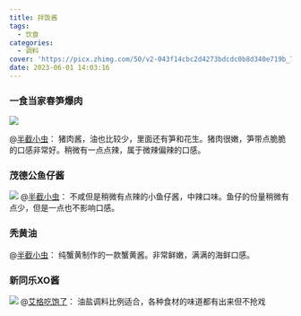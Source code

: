 ```yaml
---
title: 拌饭酱
tags:
  - 饮食
categories:
  - 调料
cover: 'https://picx.zhimg.com/50/v2-043f14cbc2d4273bdcdc0b8d340e719b_720w.jpg?source=1940ef5c'
date: 2023-06-01 14:03:16
---
```

<!--more-->

### 一食当家春笋爆肉

![](https://picx.zhimg.com/50/v2-043f14cbc2d4273bdcdc0b8d340e719b_720w.jpg?source=1940ef5c)

@[半截小虫](https://www.zhihu.com/question/35484467/answer/296054226)：
猪肉酱，油也比较少，里面还有笋和花生。猪肉很嫩，笋带点脆脆的口感非常好。稍微有一点点辣，属于微辣偏辣的口感。

### 茂德公鱼仔酱

![](https://pic1.zhimg.com/50/v2-947c3abe4f8176016e0ef12a0f320b5b_720w.jpg?source=1940ef5c)
@[半截小虫](https://www.zhihu.com/question/35484467/answer/296054226)：
不咸但是稍微有点辣的小鱼仔酱，中辣口味。鱼仔的份量稍微有点少，但是一点也不影响口感。

### 秃黄油

@[半截小虫](https://www.zhihu.com/question/35484467/answer/296054226)：
纯蟹黄制作的一款蟹黄酱。非常鲜嫩，满满的海鲜口感。

### 新同乐XO酱

![](https://picx.zhimg.com/50/v2-e083cd4ce14f49c4150a55a24bca7dda_720w.jpg?source=1940ef5c)
@[艾格吃饱了](https://www.zhihu.com/question/35484467/answer/1284328305)：
油盐调料比例适合，各种食材的味道都有出来但不抢戏